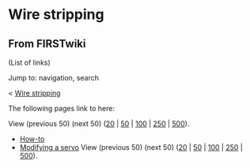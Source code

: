 # Wire stripping

## From FIRSTwiki

(List of links)

Jump to: navigation, search

< [Wire stripping](/index.php?title=Wire_stripping&redirect=no "Wire
stripping")

The following pages link to here:

View (previous 50) (next 50) ([20](/index.php?title=Special:Whatlinkshere/Wire_stripping&limit=20&from=0 "Special:Whatlinkshere/Wire stripping") | [50](/index.php?title=Special:Whatlinkshere/Wire_stripping&limit=50&from=0 "Special:Whatlinkshere/Wire stripping") | [100](/index.php?title=Special:Whatlinkshere/Wire_stripping&limit=100&from=0 "Special:Whatlinkshere/Wire stripping") | [250](/index.php?title=Special:Whatlinkshere/Wire_stripping&limit=250&from=0 "Special:Whatlinkshere/Wire stripping") | [500](/index.php?title=Special:Whatlinkshere/Wire_stripping&limit=500&from=0 "Special:Whatlinkshere/Wire stripping")).

- [How-to](How-to "How-to")
- [Modifying a servo](Modifying_a_servo "Modifying a servo") View (previous 50) (next 50) ([20](/index.php?title=Special:Whatlinkshere/Wire_stripping&limit=20&from=0 "Special:Whatlinkshere/Wire stripping") | [50](/index.php?title=Special:Whatlinkshere/Wire_stripping&limit=50&from=0 "Special:Whatlinkshere/Wire stripping") | [100](/index.php?title=Special:Whatlinkshere/Wire_stripping&limit=100&from=0 "Special:Whatlinkshere/Wire stripping") | [250](/index.php?title=Special:Whatlinkshere/Wire_stripping&limit=250&from=0 "Special:Whatlinkshere/Wire stripping") | [500](/index.php?title=Special:Whatlinkshere/Wire_stripping&limit=500&from=0 "Special:Whatlinkshere/Wire stripping")).
